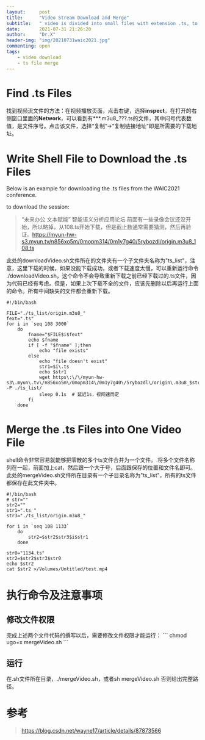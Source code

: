 ```yaml
---
layout:     post
title:      "Video Stream Download and Merge"
subtitle:   " video is divided into small files with extension .ts, to download and the merge them into one large mp4 file "
date:       2021-07-31 21:26:20
author:     "Dr.X"
header-img: "img/20210731waic2021.jpg"
commenting: open
tags:
    - video download
    - ts file merge
---
```


<h1> Find .ts Files </h1>

找到视频流文件的方法：在视频播放页面，点击右键，选择**inspect**，在打开的右侧窗口里面的**Network**，可以看到有***.m3u8_???.ts的文件，其中问号代表数值，是文件序号。点击该文件，选择“复制”&rarr;“复制链接地址”即是所需要的下载地址。

<h1>Write Shell File to Download the .ts Files</h1>

Below is an example for downloading the .ts files from the WAIC2021 conference.

to download the session:
> “未来办公 文本赋能” 智能语义分析应用论坛 
> 前面有一些录像会议还没开始，所以略掉，从108.ts开始下载，但是截止数通常需要猜测，然后再验证。https://myun-hw-s3.myun.tv/n856xo5m/0mopm314/0m1y7g40/5rybozdl/origin.m3u8_108.ts 

此处的downloadVideo.sh文件所在的文件夹有一个子文件夹名称为"ts_list"，注意，这里下载的时候，如果没能下载成功，或者下载速度太慢，可以重新运行命令
./downloadVideo.sh，这个命令不会导致重新下载之前已经下载过的.ts文件，因为代码已经有考虑。但是，如果上次下载不全的文件，应该先删除以后再运行上面的命令。所有中间缺失的文件都会重新下载。

```
#!/bin/bash

FILE="./ts_list/origin.m3u8_"
fext=".ts"
for i in `seq 108 3000` 
    do 
        fname="$FILE$i$fext"
        echo $fname
        if [ -f "$fname" ];then
            echo "file exists"
        else
            echo "file doesn't exist"
            str1=$i\.ts
            echo $str1
            wget https\:\/\/myun-hw-s3\.myun\.tv\/n856xo5m\/0mopm314\/0m1y7g40\/5rybozdl\/origin\.m3u8_$str1 -P ./ts_list/
            sleep 0.1s	# 延迟1s，视网速而定
        fi
    done
```

<h1>Merge the .ts Files into One Video File</h1>

shell命令非常容易就能够把零散的多个ts文件合并为一个文件。
将多个文件名称列在一起，前面加上cat，然后跟一个大于号，后面跟保存的位置和文件名即可。
此处的mergeVideo.sh文件所在目录有一个子目录名称为"ts_list"，所有的ts文件都保存在此文件夹中。

```
#!/bin/bash
# str=""
str2=""
str1=".ts "
str3="./ts_list/origin.m3u8_"

for i in `seq 108 1133`
    do
        str2=$str2$str3$i$str1
    done

str0="1134.ts"
str2=$str2$str3$str0
echo $str2
cat $str2 >/Volumes/Untitled/test.mp4
```

<h1>执行命令及注意事项</h1>

<h2>修改文件权限</h2>
完成上述两个文件代码的撰写以后，需要修改文件权限才能运行：
```
chmod ugo+x mergeVideo.sh
```

<h2>运行</h2>
在.sh文件所在目录，./mergeVideo.sh，或者sh mergeVideo.sh
否则给出完整路径。

<h1>参考</h1>

> https://blog.csdn.net/wayne17/article/details/87873566